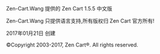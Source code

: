 Zen-Cart.Wang 提供的 Zen Cart 1.5.5 中文版


Zen-Cart.Wang 只提供语言支持,所有版权归 Zen Cart 官方所有!

2017年01月21日 创建
 

©Copyright 2003-2017, Zen Cart®. All rights reserved.
